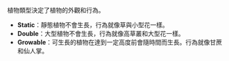 植物類型決定了植物的外觀和行為。

- **Static**：靜態植物不會生長，行為就像草與小型花一樣。
- **Double**：大型植物不會生長，行為就像高草叢和大型花一樣。
- **Growable**：可生長的植物在達到一定高度前會隨時間而生長。行為就像甘蔗和仙人掌。
